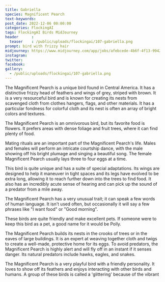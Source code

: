 ```yaml
---
title: Gabriella
species: Magnificent Pearch
text-keywords: 
post_date: 2022-12-06 00:00:00
categories: FlockingAI
tags: FlockingAI Birds MidJourney 
header      :
  teaser    : /public/uploads/flockingai/107-gabriella.png
prompt: bird with frizzy hair
midjourney: https://www.midjourney.com/app/jobs/afebcede-4b6f-4f13-9942-32dedfb55e5c
instagram: 
twitter: 
facebook: 
gallery: 
  - /public/uploads/flockingai/107-gabriella.png
---
```



The Magnificent Pearch is a unique bird found in Central America. It has a distinctive frizzy head of feathers and wings of grey, striped with brown. It is a very resourceful bird and is known for creating its nests from scavenged cloth from clothes hangers, flags, and other materials. It has a particular fondness for colorful cloth and its nest is often an array of bright colors and textures.

The Magnificent Pearch is an omnivorous bird, but its favorite food is flowers. It prefers areas with dense foliage and fruit trees, where it can find plenty of food.

Mating rituals are an important part of the Magnificent Pearch's life. Males and females will perform an intricate courtship dance, with the male showing off his bright plumage and singing a beautiful song. The female Magnificent Pearch usually lays three to four eggs at a time.

This bird is quite unique and has a suite of special adaptations. Its wings are designed to help it maneuver in tight spaces and its legs have evolved to be extra long, allowing it to reach further down into the trees to find food. It also has an incredibly acute sense of hearing and can pick up the sound of a predator from a mile away.

The Magnificent Pearch has a very unusual trait; it can speak a few words of human language. It isn't used often, but occasionally it will say a few phrases like "I want food" or "Good morning".

These birds are quite friendly and make excellent pets. If someone were to keep this bird as a pet, a good name for it would be Polly.

The Magnificent Pearch builds its nests in the crooks of trees or in the eaves of large buildings. It is an expert at weaving together cloth and twigs to create a well-made, protective home for its eggs. To avoid predators, the Magnificent Pearch is highly alert and will fly off in an instant if it senses danger. Its natural predators include hawks, eagles, and snakes.

The Magnificent Pearch is a very playful bird with a friendly personality. It loves to show off its feathers and enjoys interacting with other birds and humans. A group of these birds is called a 'glittering' because of the vibrant
